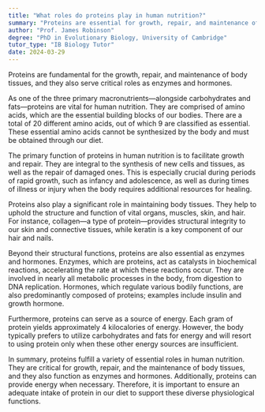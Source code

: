 ```yaml
---
title: "What roles do proteins play in human nutrition?"
summary: "Proteins are essential for growth, repair, and maintenance of body tissues, and they also function as enzymes and hormones."
author: "Prof. James Robinson"
degree: "PhD in Evolutionary Biology, University of Cambridge"
tutor_type: "IB Biology Tutor"
date: 2024-03-29
---
```


Proteins are fundamental for the growth, repair, and maintenance of body tissues, and they also serve critical roles as enzymes and hormones.

As one of the three primary macronutrients—alongside carbohydrates and fats—proteins are vital for human nutrition. They are comprised of amino acids, which are the essential building blocks of our bodies. There are a total of 20 different amino acids, out of which 9 are classified as essential. These essential amino acids cannot be synthesized by the body and must be obtained through our diet.

The primary function of proteins in human nutrition is to facilitate growth and repair. They are integral to the synthesis of new cells and tissues, as well as the repair of damaged ones. This is especially crucial during periods of rapid growth, such as infancy and adolescence, as well as during times of illness or injury when the body requires additional resources for healing.

Proteins also play a significant role in maintaining body tissues. They help to uphold the structure and function of vital organs, muscles, skin, and hair. For instance, collagen—a type of protein—provides structural integrity to our skin and connective tissues, while keratin is a key component of our hair and nails.

Beyond their structural functions, proteins are also essential as enzymes and hormones. Enzymes, which are proteins, act as catalysts in biochemical reactions, accelerating the rate at which these reactions occur. They are involved in nearly all metabolic processes in the body, from digestion to DNA replication. Hormones, which regulate various bodily functions, are also predominantly composed of proteins; examples include insulin and growth hormone.

Furthermore, proteins can serve as a source of energy. Each gram of protein yields approximately 4 kilocalories of energy. However, the body typically prefers to utilize carbohydrates and fats for energy and will resort to using protein only when these other energy sources are insufficient.

In summary, proteins fulfill a variety of essential roles in human nutrition. They are critical for growth, repair, and the maintenance of body tissues, and they also function as enzymes and hormones. Additionally, proteins can provide energy when necessary. Therefore, it is important to ensure an adequate intake of protein in our diet to support these diverse physiological functions.
    